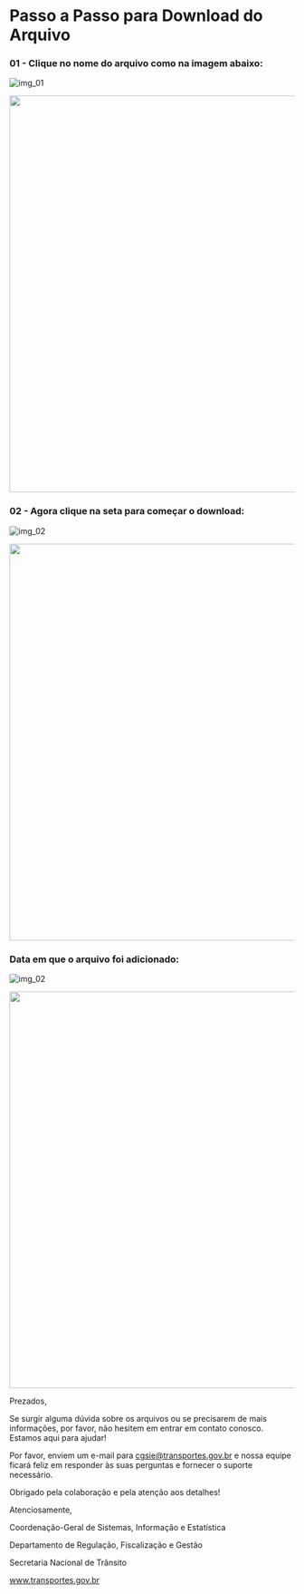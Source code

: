 # Passo a Passo para Download do Arquivo 


### 01 - Clique no nome do arquivo como na imagem abaixo:

![img_01](https://github.com/ContaCGSIE/07-Quantidade-de-Veiculos-por-UF-Municipio-Marca-e-Modelo/assets/153322052/090f49b7-9fed-40d6-803f-0c3e8090789f)


<div align="center">
<img src="[https://desblogada.files.wordpress.com/2021/05/kaka-cordovil-java-developer-2.gif](https://github.com/ContaCGSIE/07-Quantidade-de-Veiculos-por-UF-Municipio-Marca-e-Modelo/assets/153322052/090f49b7-9fed-40d6-803f-0c3e8090789f)" width="700px" />
</div>


### 02 - Agora clique na seta para começar o download:

![img_02](https://github.com/ContaCGSIE/07-Quantidade-de-Veiculos-por-UF-Municipio-Marca-e-Modelo/assets/153322052/34934244-fbb4-4eaa-9b64-ae6acb533f79)


<div align="center">
<img src="[https://desblogada.files.wordpress.com/2021/05/kaka-cordovil-java-developer-2.gif](https://github.com/ContaCGSIE/07-Quantidade-de-Veiculos-por-UF-Municipio-Marca-e-Modelo/assets/153322052/090f49b7-9fed-40d6-803f-0c3e8090789f](https://github.com/ContaCGSIE/07-Quantidade-de-Veiculos-por-UF-Municipio-Marca-e-Modelo/assets/153322052/34934244-fbb4-4eaa-9b64-ae6acb533f79)" width="700px" />
</div>

### Data em que o arquivo foi adicionado:

![img_02](https://github.com/ContaCGSIE/07-Quantidade-de-Veiculos-por-UF-Municipio-Marca-e-Modelo/assets/153322052/c7541850-fcb0-42fa-8aec-dbcc4ec85bcf)


<div align="center">
<img src="[https://desblogada.files.wordpress.com/2021/05/kaka-cordovil-java-developer-2.gif](https://github.com/ContaCGSIE/07-Quantidade-de-Veiculos-por-UF-Municipio-Marca-e-Modelo/assets/153322052/090f49b7-9fed-40d6-803f-0c3e8090789f](https://github.com/ContaCGSIE/07-Quantidade-de-Veiculos-por-UF-Municipio-Marca-e-Modelo/assets/153322052/34934244-fbb4-4eaa-9b64-ae6acb533f79)" width="700px" />
</div>


Prezados,

Se surgir alguma dúvida sobre os arquivos ou se precisarem de mais informações, por favor, não hesitem em entrar em contato conosco. Estamos aqui para ajudar!

Por favor, enviem um e-mail para cgsie@transportes.gov.br e nossa equipe ficará feliz em responder às suas perguntas e fornecer o suporte necessário.

Obrigado pela colaboração e pela atenção aos detalhes!


Atenciosamente,

Coordenação-Geral de Sistemas, Informação e Estatística

Departamento de Regulação, Fiscalização e Gestão

Secretaria Nacional de Trânsito

www.transportes.gov.br

